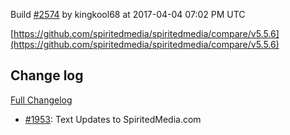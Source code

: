 Build [#2574](https://circleci.com/gh/spiritedmedia/spiritedmedia/2574) by kingkool68 at 2017-04-04 07:02 PM UTC

[https://github.com/spiritedmedia/spiritedmedia/compare/v5.5.6](https://github.com/spiritedmedia/spiritedmedia/compare/v5.5.6)
## Change log
[Full Changelog](https://github.com/spiritedmedia/spiritedmedia/compare/v5.5.5...v5.5.6)

 - [#1953](https://github.com/spiritedmedia/spiritedmedia/pull/1953): Text Updates to SpiritedMedia.com
